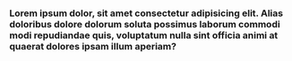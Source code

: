 ### Lorem ipsum dolor, sit amet consectetur adipisicing elit. Alias doloribus dolore dolorum soluta possimus laborum commodi modi repudiandae quis, voluptatum nulla sint officia animi at quaerat dolores ipsam illum aperiam?
